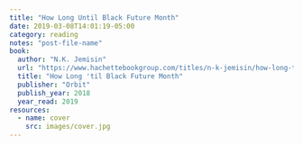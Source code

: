 ```yaml
---
title: "How Long Until Black Future Month"
date: 2019-03-08T14:01:19-05:00
category: reading
notes: "post-file-name"
book:
  author: "N.K. Jemisin"
  url: "https://www.hachettebookgroup.com/titles/n-k-jemisin/how-long-til-black-future-month/9780316491358/?lens=orbit"
  title: "How Long 'til Black Future Month"
  publisher: "Orbit"
  publish_year: 2018
  year_read: 2019
resources:
  - name: cover
    src: images/cover.jpg
---
```


